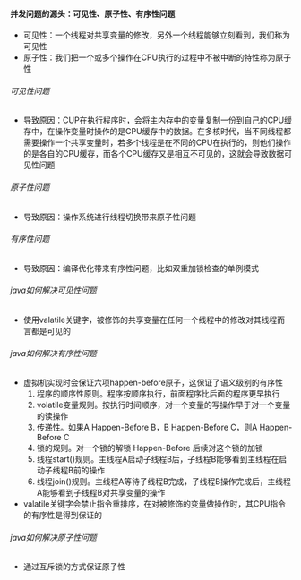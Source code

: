#### 并发问题的源头：可见性、原子性、有序性问题
- 可见性：一个线程对共享变量的修改，另外一个线程能够立刻看到，我们称为可见性
- 原子性：我们把一个或多个操作在CPU执行的过程中不被中断的特性称为原子性

###### 可见性问题
- 导致原因：CUP在执行程序时，会将主内存中的变量复制一份到自己的CPU缓存中，在操作变量时操作的是CPU缓存中的数据。在多核时代，当不同线程都需要操作一个共享变量时，若多个线程是在不同的CPU在执行的，则他们操作的是各自的CPU缓存，而各个CPU缓存又是相互不可见的，这就会导致数据可见性问题

###### 原子性问题
- 导致原因：操作系统进行线程切换带来原子性问题

###### 有序性问题
- 导致原因：编译优化带来有序性问题，比如双重加锁检查的单例模式

###### java如何解决可见性问题
- 使用valatile关键字，被修饰的共享变量在任何一个线程中的修改对其线程而言都是可见的

###### java如何解决有序性问题
- 虚拟机实现时会保证六项happen-before原子，这保证了语义级别的有序性
  1. 程序的顺序性原则。程序按顺序执行，前面程序比后面的程序更早执行
  2. volatile变量规则。按执行时间顺序，对一个变量的写操作早于对一个变量的读操作
  3. 传递性。如果A Happen-Before B，B Happen-Before C，则A Happen-Before C
  4. 锁的规则。对一个锁的解锁 Happen-Before 后续对这个锁的加锁
  5. 线程start()规则。主线程A启动子线程B后，子线程B能够看到主线程在启动子线程B前的操作
  6. 线程join()规则。主线程A等待子线程B完成，子线程B操作完成后，主线程A能够看到子线程B对共享变量的操作
- valatile关键字会禁止指令重排序，在对被修饰的变量做操作时，其CPU指令的有序性是得到保证的

###### java如何解决原子性问题
- 通过互斥锁的方式保证原子性
